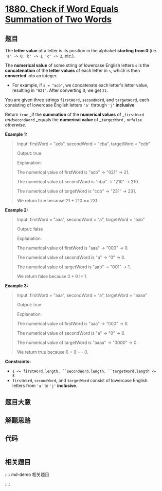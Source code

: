 # [1880. Check if Word Equals Summation of Two Words](https://leetcode.com/problems/check-if-word-equals-summation-of-two-words)

## 题目

The **letter value** of a letter is its position in the alphabet **starting
from 0** (i.e. `'a' -> 0`, `'b' -> 1`, `'c' -> 2`, etc.).

The **numerical value** of some string of lowercase English letters `s` is the
**concatenation** of the **letter values** of each letter in `s`, which is
then **converted** into an integer.

  * For example, if `s = "acb"`, we concatenate each letter's letter value, resulting in `"021"`. After converting it, we get `21`.

You are given three strings `firstWord`, `secondWord`, and `targetWord`, each
consisting of lowercase English letters `'a'` through `'j'` **inclusive**.

Return `true` _if the **summation** of the **numerical values** of
_`firstWord` _and_`secondWord` _equals the **numerical value** of
_`targetWord` _, or_`false` _otherwise._



**Example 1:**

> Input: firstWord = "acb", secondWord = "cba", targetWord = "cdb"
> 
> Output: true
> 
> Explanation:
> 
> The numerical value of firstWord is "acb" -> "021" -> 21.
> 
> The numerical value of secondWord is "cba" -> "210" -> 210.
> 
> The numerical value of targetWord is "cdb" -> "231" -> 231.
> 
> We return true because 21 + 210 == 231.

**Example 2:**

> Input: firstWord = "aaa", secondWord = "a", targetWord = "aab"
> 
> Output: false
> 
> Explanation: 
> 
> The numerical value of firstWord is "aaa" -> "000" -> 0.
> 
> The numerical value of secondWord is "a" -> "0" -> 0.
> 
> The numerical value of targetWord is "aab" -> "001" -> 1.
> 
> We return false because 0 + 0 != 1.

**Example 3:**

> Input: firstWord = "aaa", secondWord = "a", targetWord = "aaaa"
> 
> Output: true
> 
> Explanation: 
> 
> The numerical value of firstWord is "aaa" -> "000" -> 0.
> 
> The numerical value of secondWord is "a" -> "0" -> 0.
> 
> The numerical value of targetWord is "aaaa" -> "0000" -> 0.
> 
> We return true because 0 + 0 == 0.

**Constraints:**

  * `1 <= firstWord.length, ``secondWord.length, ``targetWord.length <= 8`
  * `firstWord`, `secondWord`, and `targetWord` consist of lowercase English letters from `'a'` to `'j'` **inclusive**.


## 题目大意

## 解题思路

## 代码

```javascript

```

## 相关题目

:::: md-demo 相关题目

::::
